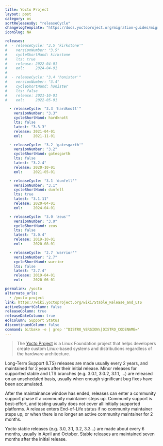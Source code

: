 ```yaml
---
title: Yocto Project
layout: post
category: os
sortReleasesBy: "releaseCycle"
changelogTemplate: "https://docs.yoctoproject.org/migration-guides/migration-__VERSION_NUMBER__.html"
iconSlug: NA

releases:
#  - releaseCycle: "3.5 'kirkstone'"
#    versionNumber: "3.5"
#    cycleShortHand: kirkstone
#    lts: true
#    release: 2022-04-01
#    eol:     2024-04-01
#
#  - releaseCycle: "3.4 'honister'"
#    versionNumber: "3.4"
#    cycleShortHand: honister
#    lts: false
#    release: 2021-10-01
#    eol:     2022-05-01

  - releaseCycle: "3.3 'hardknott'"
    versionNumber: "3.3"
    cycleShortHand: hardknott
    lts: false
    latest: "3.3.3"
    release: 2021-04-01
    eol:     2021-11-01

  - releaseCycle: "3.2 'gatesgarth'"
    versionNumber: "3.2"
    cycleShortHand: gatesgarth
    lts: false
    latest: "3.2.4"
    release: 2020-10-01
    eol:     2021-05-01

  - releaseCycle: "3.1 'dunfell'"
    versionNumber: "3.1"
    cycleShortHand: dunfell
    lts: true
    latest: "3.1.11"
    release: 2020-04-01
    eol:     2024-04-01

  - releaseCycle: "3.0 'zeus'"
    versionNumber: "3.0"
    cycleShortHand: zeus
    lts: false
    latest: "3.0.4"
    release: 2019-10-01
    eol:     2020-08-01

  - releaseCycle: "2.7 'warrior'"
    versionNumber: "2.7"
    cycleShortHand: warrior
    lts: false
    latest: "2.7.4"
    release: 2019-04-01
    eol:     2020-06-01

permalink: /yocto
alternate_urls:
  - /yocto-project
link: https://wiki.yoctoproject.org/wiki/Stable_Release_and_LTS
activeSupportColumn: false
releaseColumn: true
releaseDateColumn: true
eolColumn: Support Status
discontinuedColumn: false
command: bitbake -e | grep '^DISTRO_VERSION\|DISTRO_CODENAME='
---
```

> The [Yocto Project](https://www.yoctoproject.org/) is a Linux Foundation project that helps developers create custom Linux-based systems and distributions regardless of the hardware architecture.

Long-Term Support (LTS) releases are made usually every 2 years, and maintained for 2 years after their initial release. Minor releases for supported stable and LTS branches (e.g. 3.0.1, 3.0.2, 3.1.1, …) are released on an unscheduled basis, usually when enough significant bug fixes have been accumulated.

After the maintainance window has ended, releases can enter a community support phase if a community maintainer steps up.
Community support is best-effort, and testing usually does not cover all initially supported platforms.
A release enters End-of-Life status if no community maintainer steps up, or when there is no longer an active community maintainer for 2 months.

Yocto stable releases (e.g. 3.0, 3.1, 3.2, 3.3…) are made about every 6 months, usually in April and October.
Stable releases are maintained seven months after the initial release.
